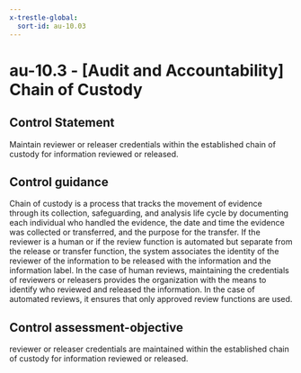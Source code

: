 ```yaml
---
x-trestle-global:
  sort-id: au-10.03
---
```


# au-10.3 - \[Audit and Accountability\] Chain of Custody

## Control Statement

Maintain reviewer or releaser credentials within the established chain of custody for information reviewed or released.

## Control guidance

Chain of custody is a process that tracks the movement of evidence through its collection, safeguarding, and analysis life cycle by documenting each individual who handled the evidence, the date and time the evidence was collected or transferred, and the purpose for the transfer. If the reviewer is a human or if the review function is automated but separate from the release or transfer function, the system associates the identity of the reviewer of the information to be released with the information and the information label. In the case of human reviews, maintaining the credentials of reviewers or releasers provides the organization with the means to identify who reviewed and released the information. In the case of automated reviews, it ensures that only approved review functions are used.

## Control assessment-objective

reviewer or releaser credentials are maintained within the established chain of custody for information reviewed or released.
